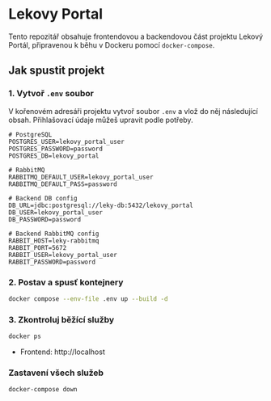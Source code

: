 # Lekovy Portal

Tento repozitář obsahuje frontendovou a backendovou část projektu Lekový Portál, připravenou k běhu v Dockeru pomocí `docker-compose`.

## Jak spustit projekt

### 1. Vytvoř `.env` soubor

V kořenovém adresáři projektu vytvoř soubor `.env` a vlož do něj následující obsah. Přihlašovací údaje můžeš upravit podle potřeby.

```env
# PostgreSQL
POSTGRES_USER=lekovy_portal_user
POSTGRES_PASSWORD=password
POSTGRES_DB=lekovy_portal

# RabbitMQ
RABBITMQ_DEFAULT_USER=lekovy_portal_user
RABBITMQ_DEFAULT_PASS=password

# Backend DB config
DB_URL=jdbc:postgresql://leky-db:5432/lekovy_portal
DB_USER=lekovy_portal_user
DB_PASSWORD=password

# Backend RabbitMQ config
RABBIT_HOST=leky-rabbitmq
RABBIT_PORT=5672
RABBIT_USER=lekovy_portal_user
RABBIT_PASSWORD=password
```

### 2. Postav a spusť kontejnery
```bash
docker compose --env-file .env up --build -d
```

### 3. Zkontroluj běžící služby
```bash
docker ps
```

- Frontend: http://localhost


### Zastavení všech služeb
```bash
docker-compose down
```
